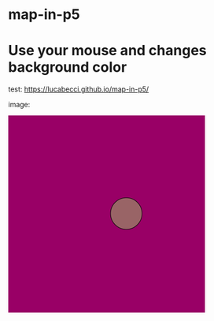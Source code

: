 # map-in-p5

# Use your mouse and changes background color
test: https://lucabecci.github.io/map-in-p5/

image: 

![img](https://github.com/lucabecci/map-in-p5/blob/master/git.png)
